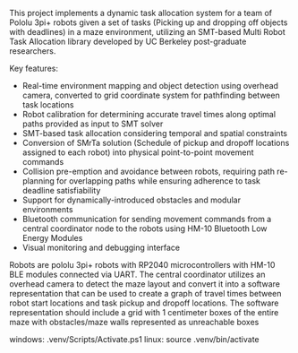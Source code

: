 This project implements a dynamic task allocation system for a team of Pololu 3pi+ robots given a set of tasks (Picking up and dropping off objects with deadlines) in a maze environment, utilizing an SMT-based Multi Robot Task Allocation library developed by UC Berkeley post-graduate researchers. 

Key features:
- Real-time environment mapping and object detection using overhead camera, converted to grid coordinate system for pathfinding between task locations
- Robot calibration for determining accurate travel times along optimal paths provided as input to SMT solver
- SMT-based task allocation considering temporal and spatial constraints
- Conversion of SMrTa solution (Schedule of pickup and dropoff locations assigned to each robot) into physical point-to-point movement commands
- Collision pre-emption and avoidance between robots, requiring path re-planning for overlapping paths while ensuring adherence to task deadline satisfiability
- Support for dynamically-introduced obstacles and modular environments
- Bluetooth communication for sending movement commands from a central coordinator node to the robots using HM-10 Bluetooth Low Energy Modules
- Visual monitoring and debugging interface



Robots are pololu 3pi+ robots with RP2040 microcontrollers with HM-10 BLE modules connected via UART. The central coordinator utilizes an overhead camera to detect the maze layout and convert it into a software representation that can be used to create a graph of travel times between robot start locations and task pickup and dropoff locations. The software representation should include a grid with 1 centimeter boxes of the entire maze with obstacles/maze walls represented as unreachable boxes


windows: .venv/Scripts/Activate.ps1
linux: source .venv/bin/activate
